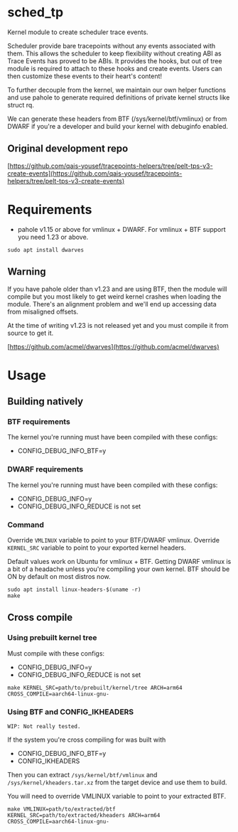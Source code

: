 # sched_tp

Kernel module to create scheduler trace events.

Scheduler provide bare tracepoints without any events associated with them.
This allows the scheduler to keep flexibility without creating ABI as Trace
Events has proved to be ABIs. It provides the hooks, but out of tree module is
required to attach to these hooks and create events. Users can then customize
these events to their heart's content!

To further decouple from the kernel, we maintain our own helper functions and
use pahole to generate required definitions of private kernel structs like
struct rq.

We can generate these headers from BTF (/sys/kernel/btf/vmlinux) or from DWARF
if you're a developer and build your kernel with debuginfo enabled.

## Original development repo

[https://github.com/qais-yousef/tracepoints-helpers/tree/pelt-tps-v3-create-events](https://github.com/qais-yousef/tracepoints-helpers/tree/pelt-tps-v3-create-events)

# Requirements

- pahole v1.15 or above for vmlinux + DWARF. For vmlinux + BTF support you need
1.23 or above.

`sudo apt install dwarves`

## Warning

If you have pahole older than v1.23 and are using BTF, then the module will
compile but you most likely to get weird kernel crashes when loading the
module. There's an alignment problem and we'll end up accessing data from
misaligned offsets.

At the time of writing v1.23 is not released yet and you must compile it from
source to get it.

[https://github.com/acmel/dwarves](https://github.com/acmel/dwarves)

# Usage

## Building natively

### BTF requirements

The kernel you're running must have been compiled with these configs:

- CONFIG_DEBUG_INFO_BTF=y

### DWARF requirements

The kernel you're running must have been compiled with these configs:

- CONFIG_DEBUG_INFO=y
- CONFIG_DEBUG_INFO_REDUCE is not set

### Command

Override `VMLINUX` variable to point to your BTF/DWARF vmlinux.
Override `KERNEL_SRC` variable to point to your exported kernel headers.

Default values work on Ubuntu for vmlinux + BTF. Getting DWARF vmlinux is a bit
of a headache unless you're compiling your own kernel. BTF should be ON by
default on most distros now.

```
sudo apt install linux-headers-$(uname -r)
make
```

## Cross compile

### Using prebuilt kernel tree

Must compile with these configs:

- CONFIG_DEBUG_INFO=y
- CONFIG_DEBUG_INFO_REDUCE is not set

```
make KERNEL_SRC=path/to/prebuilt/kernel/tree ARCH=arm64 CROSS_COMPILE=aarch64-linux-gnu-
```

### Using BTF and CONFIG_IKHEADERS

	WIP: Not really tested.

If the system you're cross compiling for was built with

- CONFIG_DEBUG_INFO_BTF=y
- CONFIG_IKHEADERS

Then you can extract `/sys/kernel/btf/vmlinux` and
`/sys/kernel/kheaders.tar.xz` from the target device and use them to build.

You will need to override VMLINUX variable to point to your extracted BTF.

```
make VMLINUX=path/to/extracted/btf KERNEL_SRC=path/to/extracted/kheaders ARCH=arm64 CROSS_COMPILE=aarch64-linux-gnu-
```
